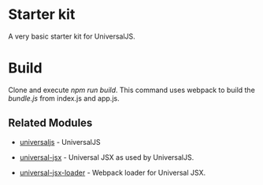 # Starter kit 

A very basic starter kit for UniversalJS.

# Build

Clone and execute _npm run build_. This command uses webpack to build the _bundle.js_ from index.js and app.js. 

## Related Modules

* [universaljs](https://github.com/svenanders/universaljs) - UniversalJS

* [universal-jsx](https://github.com/svenanders/universal-jsx) - Universal JSX as used by UniversalJS.

* [universal-jsx-loader](https://github.com/svenanders/universal-jsx-loader) - Webpack loader for Universal JSX.

